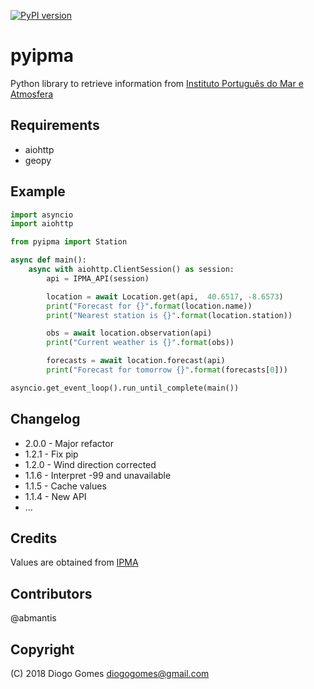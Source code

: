 [![PyPI version](https://badge.fury.io/py/pyipma.svg)](https://badge.fury.io/py/pyipma)

# pyipma
Python library to retrieve information from [Instituto Português do Mar e Atmosfera](http://www.ipma.pt)

## Requirements
- aiohttp
- geopy

## Example

```python
import asyncio
import aiohttp

from pyipma import Station 

async def main():
	async with aiohttp.ClientSession() as session:
        api = IPMA_API(session)

        location = await Location.get(api,  40.6517, -8.6573)
        print("Forecast for {}".format(location.name))
        print("Nearest station is {}".format(location.station))

        obs = await location.observation(api)
		print("Current weather is {}".format(obs))

        forecasts = await location.forecast(api)
		print("Forecast for tomorrow {}".format(forecasts[0]))

asyncio.get_event_loop().run_until_complete(main())
```

## Changelog

* 2.0.0 - Major refactor
* 1.2.1 - Fix pip
* 1.2.0 - Wind direction corrected 
* 1.1.6 - Interpret -99 and unavailable
* 1.1.5 - Cache values
* 1.1.4 - New API
* ...

## Credits
Values are obtained from [IPMA](http://api.ipma.pt)


## Contributors
@abmantis

## Copyright

(C) 2018 Diogo Gomes <diogogomes@gmail.com> 
